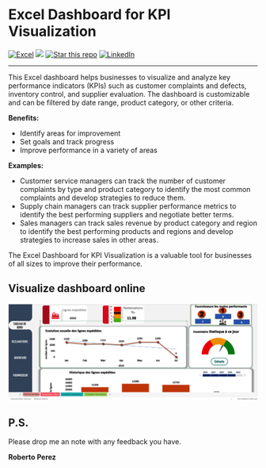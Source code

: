 # Excel Dashboard for KPI Visualization 

<a href="https://github.com/PeJiR/Excel/blob/main/KPI%20dashboard.%20Available%20for%20FREE%20download.xlsb" target="_blank"><img src="https://img.shields.io/badge/excel-365-green" alt="Excel"/></a>
<a href="https://github.com/PeJiR/Excel" target ="blank"><a href="https://hits.seeyoufarm.com"><img src="https://hits.seeyoufarm.com/api/count/incr/badge.svg?url=https%3A%2F%2Fgithub.com%2FPeJiR%2FExcel&count_bg=%2379C83D&title_bg=%23555555&icon=&icon_color=%23E7E7E7&title=Views&edge_flat=false"/></a>
<a href="https://github.com/PeJiR/Excel" target="_blank"><img src="https://img.shields.io/github/stars/pejir/excel.svg?style=social&label=Star&maxAge=60" alt="Star this repo" /></a>
<a href="https://www.linkedin.com/in/pejir/" target="_blank"><img src="https://img.shields.io/badge/LinkedIn-blue?style=flat&logo=linkedin&labelColor=blue" alt="LinkedIn" /></a>

---
 
This Excel dashboard helps businesses to visualize and analyze key performance indicators (KPIs) such as customer complaints and defects, inventory control, and supplier evaluation. The dashboard is customizable and can be filtered by date range, product category, or other criteria.

**Benefits:**

- Identify areas for improvement
- Set goals and track progress
- Improve performance in a variety of areas

**Examples:**

- Customer service managers can track the number of customer complaints by type and product category to identify the most common complaints and develop strategies to reduce them.
- Supply chain managers can track supplier performance metrics to identify the best performing suppliers and negotiate better terms.
- Sales managers can track sales revenue by product category and region to identify the best performing products and regions and develop strategies to increase sales in other areas.

The Excel Dashboard for KPI Visualization is a valuable tool for businesses of all sizes to improve their performance.

## Visualize dashboard online

 [<img src = "excel.png">](https://1drv.ms/x/s!AjI3b8Rw5mf1oS7R0aMNzpRqrXDh?e=7QVjQn) 


P.S.
------------

Please drop me an note with any feedback you have.

**Roberto Perez**
